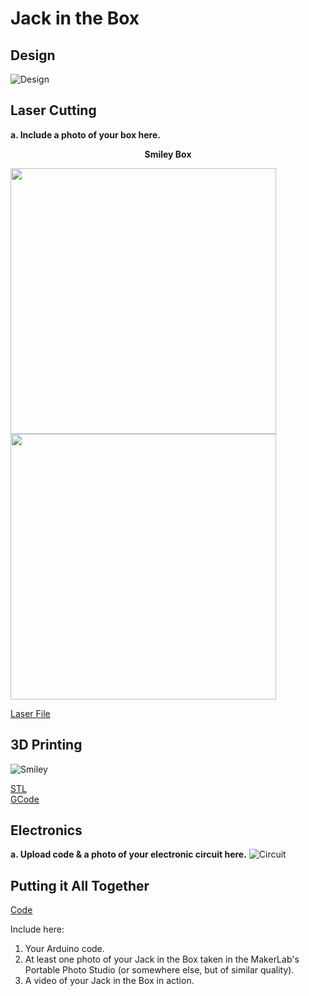# Jack in the Box

## Design

![Design](https://github.com/zachgitt/IDD-Fa19-Lab5/blob/master/planets.jpg)


## Laser Cutting

**a. Include a photo of your box here.**
<p align="center"> <b> Smiley Box </b> </p>
<p align="center">
<p float="left">
  <img src="https://github.com/zachgitt/IDD-Fa19-Lab5/blob/master/box_planets.JPG" width="425" />
  <img src="https://github.com/zachgitt/IDD-Fa19-Lab5/blob/master/box_name.JPG" width="425" /> 
</p>

[Laser File](https://github.com/zachgitt/IDD-Fa19-Lab5/blob/master/planets.ai)

## 3D Printing

![Smiley](https://github.com/zachgitt/IDD-Fa19-Lab5/blob/master/smiley.JPG)

[STL](https://github.com/zachgitt/IDD-Fa19-Lab5/blob/master/smiley.stl) <br>
[GCode](https://github.com/zachgitt/IDD-Fa19-Lab5/blob/master/planets.gcode)

## Electronics

**a. Upload code & a photo of your electronic circuit here.**
![Circuit](https://github.com/zachgitt/IDD-Fa19-Lab5/blob/master/circuit.JPG)

## Putting it All Together

[Code](https://github.com/zachgitt/IDD-Fa19-Lab5/blob/master/jack.ino)

Include here:
1. Your Arduino code.
1. At least one photo of your Jack in the Box taken in the MakerLab's Portable Photo Studio (or somewhere else, but of similar quality).
1. A video of your Jack in the Box in action.
